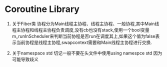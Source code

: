 # Coroutine Library
1. 关于Fiber类
    协程分为Main线程主协程、线程主协程、一般协程,其中Main线程主协程和线程主协程负责调度,没有cb也没有stack,使用一个bool变量m_runInScheduler来判断当前协程是否run在调度其上,如果这个值为false表示当前协程是线程主协程,swapcontext需要和Main线程主协程进行交换.
    
2. 关于namespace std
    切记一般不要在头文件中使用using namespce std 因为可能导致歧义